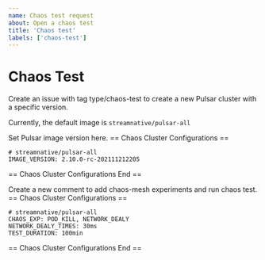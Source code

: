 ```yaml
---
name: Chaos test request
about: Open a chaos test
title: 'Chaos test'
labels: ['chaos-test']
---
```


# Chaos Test

Create an issue with tag type/chaos-test to create a new Pulsar cluster with a specific version.

Currently, the default image is `streamnative/pulsar-all`

Set Pulsar image version here.
== Chaos Cluster Configurations ==
```
# streamnative/pulsar-all
IMAGE_VERSION: 2.10.0-rc-202111212205
```
== Chaos Cluster Configurations End ==

Create a new comment to add chaos-mesh experiments and run chaos test.
== Chaos Cluster Configurations ==
```
# streamnative/pulsar-all
CHAOS_EXP: POD_KILL, NETWORK_DEALY
NETWORK_DEALY_TIMES: 30ms
TEST_DURATION: 100min
```
== Chaos Cluster Configurations End ==
